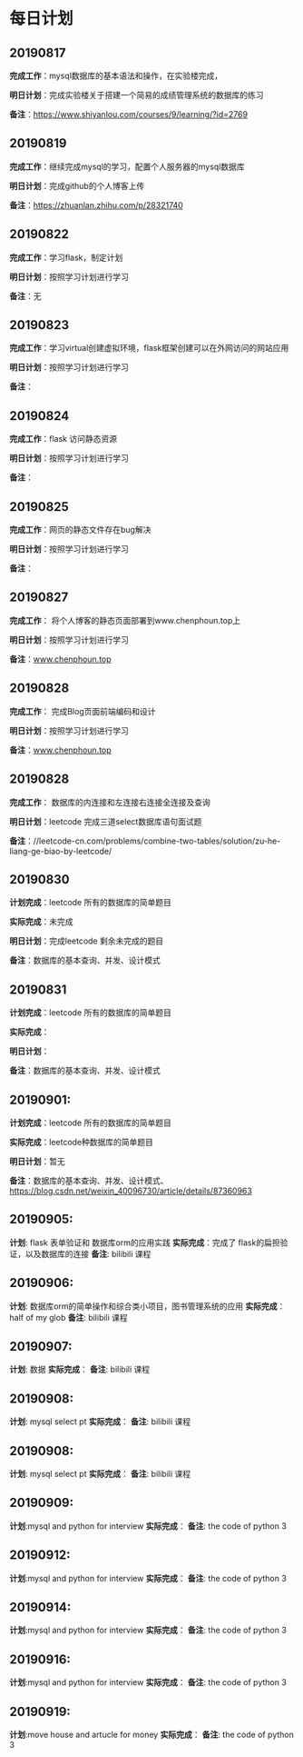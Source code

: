 # 每日计划

## 20190817	

**完成工作**：mysql数据库的基本语法和操作，在实验楼完成，

**明日计划**：完成实验楼关于搭建一个简易的成绩管理系统的数据库的练习

**备注**：https://www.shiyanlou.com/courses/9/learning/?id=2769

## 20190819

**完成工作**：继续完成mysql的学习，配置个人服务器的mysql数据库

**明日计划**：完成github的个人博客上传

**备注**：https://zhuanlan.zhihu.com/p/28321740

## 20190822

**完成工作**：学习flask，制定计划

**明日计划**：按照学习计划进行学习

**备注**：无

## 20190823

**完成工作**：学习virtual创建虚拟环境，flask框架创建可以在外网访问的网站应用

**明日计划**：按照学习计划进行学习

**备注**：

## 20190824

**完成工作**：flask 访问静态资源

**明日计划**：按照学习计划进行学习

**备注**：

## 20190825

**完成工作**：网页的静态文件存在bug解决

**明日计划**：按照学习计划进行学习

**备注**：

## 20190827

**完成工作**： 将个人博客的静态页面部署到www.chenphoun.top上

**明日计划**：按照学习计划进行学习

**备注**：www.chenphoun.top

## 20190828

**完成工作**： 完成Blog页面前端编码和设计

**明日计划**：按照学习计划进行学习

**备注**：www.chenphoun.top

## 20190828

**完成工作**： 数据库的内连接和左连接右连接全连接及查询

**明日计划**：leetcode 完成三道select数据库语句面试题

**备注**：//leetcode-cn.com/problems/combine-two-tables/solution/zu-he-liang-ge-biao-by-leetcode/

## 20190830

**计划完成**：leetcode 所有的数据库的简单题目

**实际完成**：未完成

**明日计划**：完成leetcode 剩余未完成的题目

**备注**：数据库的基本查询、并发、设计模式

## 20190831

**计划完成**：leetcode 所有的数据库的简单题目

**实际完成**：

**明日计划**：

**备注**：数据库的基本查询、并发、设计模式

## 20190901:

**计划完成**：leetcode 所有的数据库的简单题目

**实际完成**：leetcode种数据库的简单题目

**明日计划**：暂无

**备注**：数据库的基本查询、并发、设计模式、https://blog.csdn.net/weixin_40096730/article/details/87360963

## 20190905:
**计划**: flask 表单验证和 数据库orm的应用实践
**实际完成**：完成了 flask的扁担验证，以及数据库的连接
**备注**: bilibili 课程
 

## 20190906:
**计划**: 数据库orm的简单操作和综合类小项目，图书管理系统的应用
**实际完成**：half of my glob
**备注**: bilibili 课程

## 20190907:
**计划**: 数据
**实际完成**：
**备注**: bilibili 课程

## 20190908:
**计划**: mysql select pt
**实际完成**：
**备注**: bilibili 课程

## 20190908:
**计划**: mysql select pt
**实际完成**：
**备注**: bilibili 课程

## 20190909:
**计划**:mysql and python for interview
**实际完成**：
**备注**: the code of python 3
## 20190912:
**计划**:mysql and python for interview
**实际完成**：
**备注**: the code of python 3
## 20190914:
**计划**:mysql and python for interview
**实际完成**：
**备注**: the code of python 3



## 20190916:
**计划**:mysql and python for interview
**实际完成**：
**备注**: the code of python 3

## 20190919:
**计划**:move house and artucle for money
**实际完成**：
**备注**: the code of python 3
